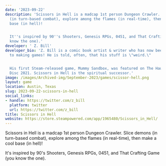 ```yaml
---
date: '2023-09-22'
description: 'Scissors in Hell is a madcap 1st person Dungeon Crawler. Slice demons
  (in turn-based combat), explore among the flames (in real-time), then make a cool
  base (in hell)!


  It''s inspired by 90''s Shooters, Genesis RPGs, 0451, and That Crafting Game (you
  know the one).'
developer: ' Z. Bill'
developer_bio: 'Z. Bill is a comic book artist & writer who has now been fully converted
  to making games! He is told, often, that his stuff is \"weird.\"


  His first Steam-released game, Mummy Sandbox, was featured on The Haunted PS1 Demo
  Disc 2021. Scissors in Hell is the spiritual successor.'
image: /images/Archived-img/September-2023/games/scissor-hell.png
layout: game
location: Austin, Texas
slug: 2023-09-22-scissors-in-hell
social_links:
- handle: https://twitter.com/z_bill
  platform: twitter
  url: https://twitter.com/z_bill
title: Scissors in Hell
website: https://store.steampowered.com/app/1965480/Scissors_in_Hell/
---
```


Scissors in Hell is a madcap 1st person Dungeon Crawler. Slice demons (in turn-based combat), explore among the flames (in real-time), then make a cool base (in hell)!

It's inspired by 90's Shooters, Genesis RPGs, 0451, and That Crafting Game (you know the one).